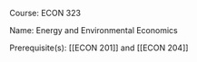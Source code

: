 




Course: ECON 323

Name: Energy and Environmental Economics

Prerequisite(s): [[ECON 201]] and [[ECON 204]]
